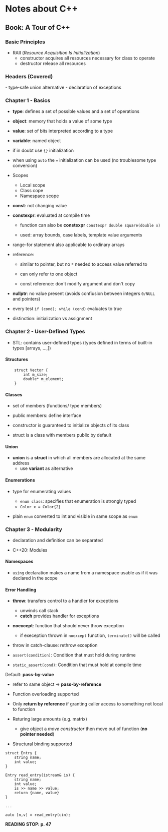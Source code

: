 # Notes about C++

## Book: A Tour of C++

### Basic Principles

- RAII (*Resource Acquisition Is Initialization*)
  - constructor acquires all resources necessary for class to operate
  - destructor release all resources

### Headers (Covered)

<variant> - type-safe union alternative
<stdexcept> - declaration of exceptions

### Chapter 1 - Basics

- **type**: defines a set of possible values and a set of operations
- **object**: memory that holds a value of some type
- **value**: set of bits interpreted according to a type
- **variable**: named object

- if in doubt use `{}` initialization
- when using `auto` the `=` initialization can be used (no troublesome type conversion)


- Scopes
  - Local scope
  - Class cope
  - Namespace scope

- **const**: not changing value
- **constexpr**: evaluated at compile time
  - function can also be **constexpr** `constexpr double square(double x)`

  - used: array bounds, case labels, template value arguments


- range-for statement also applicable to ordinary arrays

- reference: 
  - similar to pointer, but no `*` needed to access value referred to
  - can only refer to one object

  - const reference: don't modify argument and don't copy

- **nullptr**: no value present (avoids confiusion between integers `0/NULL` and pointers)
- every test `if (cond); while (cond)` evaluates to true 

- distinction: initialization vs assignment


### Chapter 2 - User-Defined Types

- STL: contains user-defined types (types defined in terms of built-in types [arrays, ...,])

#### Structures

```
	struct Vector {
		int m_size;
		double* m_element;
	}
```

#### Classes

- set of members (functions/ type members)
- public members: define interface

- constructor is guaranteed to initialize objects of its class

- struct is a class with members public by default

#### Union

- **union** is a **struct** in which all members are allocated at the same address
  - use **variant** as alternative

#### Enumerations

- type for enumerating values
  - `enum class`: specifies that enumeration is strongly typed
  - `Color x = Color{2}`

- plain `enum` converted to int and visible in same scope as `enum`

### Chapter 3 - Modularity

- declaration and definition can be separated

- C++20: Modules

#### Namespaces

- `using` declaration makes a name from a namespace usable as if it was declared in the scope

#### Error Handling

- **throw**: transfers control to a handler for exceptions
  - unwinds call stack 
  - **catch** provides handler for exceptions

- **noexcept**: function that should never throw exception
  - if exeception thrown in `noexcept` function, `terminate()` will be called
- throw in catch-clause: rethrow exception

- `assert(condition)`: Condition that must hold during runtime
- `static_assert(cond)`: Condition that must hold at compile time

Default: **pass-by-value**
  - refer to same object -> **pass-by-reference**

- Function overloading supported

- Only **return by reference** if granting caller access to something not local to function
- Returing large amounts (e.g. matrix)
  - give object a *move constructor* then move out of function (**no pointer needed**)

- Structural binding supported

```
struct Entry {
	string name;
	int value;
}

Entry read_entry(istream& is) {
	string name;
	int value;
	is >> name >> value;
	return {name, value}
}

...

auto [n,v] = read_entry(cin);
```
**READING STOP: p. 47**

